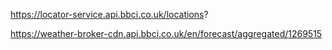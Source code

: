 https://locator-service.api.bbci.co.uk/locations?

https://weather-broker-cdn.api.bbci.co.uk/en/forecast/aggregated/1269515
